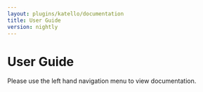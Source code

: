 ```yaml
---
layout: plugins/katello/documentation
title: User Guide
version: nightly
---
```


# User Guide

Please use the left hand navigation menu to view documentation.
